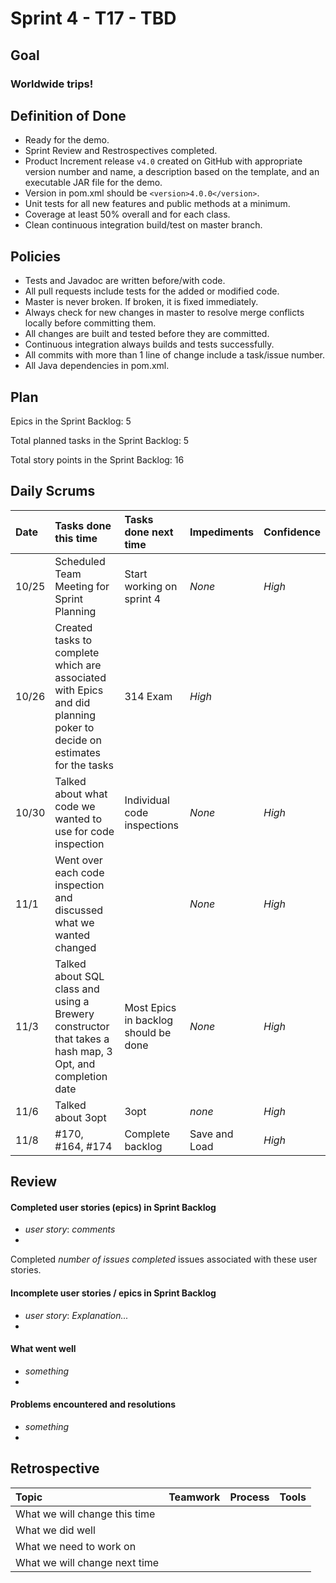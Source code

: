 # Sprint 4 - T17 - TBD

## Goal

### Worldwide trips!

## Definition of Done

* Ready for the demo.
* Sprint Review and Restrospectives completed.
* Product Increment release `v4.0` created on GitHub with appropriate version number and name, a description based on the template, and an executable JAR file for the demo.
* Version in pom.xml should be `<version>4.0.0</version>`.
* Unit tests for all new features and public methods at a minimum.
* Coverage at least 50% overall and for each class.
* Clean continuous integration build/test on master branch.

## Policies

* Tests and Javadoc are written before/with code.  
* All pull requests include tests for the added or modified code.
* Master is never broken.  If broken, it is fixed immediately.
* Always check for new changes in master to resolve merge conflicts locally before committing them.
* All changes are built and tested before they are committed.
* Continuous integration always builds and tests successfully.
* All commits with more than 1 line of change include a task/issue number.
* All Java dependencies in pom.xml.

## Plan 

Epics in the Sprint Backlog: 5

Total planned tasks in the Sprint Backlog: 5 

Total story points in the Sprint Backlog: 16

## Daily Scrums

Date | Tasks done this time | Tasks done next time | Impediments | Confidence
:--- | :--- | :--- | :--- | :---
10/25 | Scheduled Team Meeting for Sprint Planning | Start working on sprint 4 | *None* | *High*
10/26 | Created tasks to complete which are associated with Epics and did planning poker to decide on estimates for the tasks | 314 Exam | *High* | 
10/30 | Talked about what code we wanted to use for code inspection | Individual code inspections | *None* | *High*
11/1 | Went over each code inspection and discussed what we wanted changed | | *None* | *High*
11/3 | Talked about SQL class and using a Brewery constructor that takes a hash map, 3 Opt, and completion date | Most Epics in backlog should be done | *None* | *High*
11/6 | Talked about 3opt | 3opt | *none* | *High*
11/8 | #170, #164, #174 | Complete backlog | Save and Load | *High*

 

## Review

#### Completed user stories (epics) in Sprint Backlog 
* *user story*:  *comments*
* 

Completed *number of issues completed* issues associated with these user stories.

#### Incomplete user stories / epics in Sprint Backlog 
* *user story*: *Explanation...*
*

#### What went well
* *something*
*

#### Problems encountered and resolutions
* *something*
*

## Retrospective

Topic | Teamwork | Process | Tools
:--- | :--- | :--- | :---
What we will change this time |  |  | 
What we did well |  |  | 
What we need to work on |  |  |
What we will change next time |  |  | 
